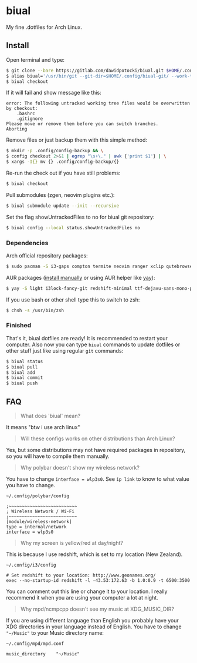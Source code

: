 # biual

My fine .dotfiles for Arch Linux.

## Install

Open terminal and type:

```bash
$ git clone --bare https://gitlab.com/dawidpotocki/biual.git $HOME/.config/biual-git
$ alias biual='/usr/bin/git --git-dir=$HOME/.config/biual-git/ --work-tree=$HOME'
$ biual checkout
```

If it will fail and show message like this:

```
error: The following untracked working tree files would be overwritten by checkout:
    .bashrc
    .gitignore
Please move or remove them before you can switch branches.
Aborting
```

Remove files or just backup them with this simple method:

```bash
$ mkdir -p .config/config-backup && \
$ config checkout 2>&1 | egrep "\s+\." | awk {'print $1'} | \
$ xargs -I{} mv {} .config/config-backup/{}
```

Re-run the check out if you have still problems:

```bash
$ biual checkout
```

Pull submodules (zgen, neovim plugins etc.):

```bash
$ biual submodule update --init --recursive
```

Set the flag showUntrackedFiles to no for biual git repository:

```bash
$ biual config --local status.showUntrackedFiles no
```

### Dependencies

Arch official repository packages:

```bash
$ sudo pacman -S i3-gaps compton termite neovim ranger xclip qutebrowser zathura pamixer rofi nitrogen ttf-font-awesome ttf-dejavu zsh polkit-gnome unclutter xcape
```

AUR packages ([install manually](https://wiki.archlinux.org/index.php/Arch_User_Repository#Installing_packages) or using AUR helper like [yay](https://github.com/Jguer/yay)):

```bash
$ yay -S light i3lock-fancy-git redshift-minimal ttf-dejavu-sans-mono-powerline-git polybar
```

If you use bash or other shell type this to switch to zsh:

```bash
$ chsh -s /usr/bin/zsh
```

### Finished
That's it, biual dotfiles are ready! It is recommended to restart your computer. Also now you can type `biual` commands to update dotfiles or other stuff just like using regular `git` commands:

```bash
$ biual status
$ biual pull
$ biual add
$ biual commit
$ biual push
```

## FAQ

> What does 'biual' mean?

It means "btw i use arch linux"

> Will these configs works on other distributions than Arch Linux?

Yes, but some distributions may not have required packages in repository, so you will have to compile them manually.

> Why polybar doesn't show my wireless network?

You have to change `interface = wlp3s0`. See `ip link` to know to what value you have to change.

```config
~/.config/polybar/config

;~~~~~~~~~~~~~~~~~~~~~~~~~~
; Wireless Network / Wi-Fi
;~~~~~~~~~~~~~~~~~~~~~~~~~~
[module/wireless-network]
type = internal/network
interface = wlp3s0
```

> Why my screen is yellow/red at day/night?

This is because I use redshift, which is set to my location (New Zealand).

```config
~/.config/i3/config

# Set redshift to your location: http://www.geonames.org/
exec --no-startup-id redshift -l -43.53:172.63 -b 1.0:0.9 -t 6500:3500
```

You can comment out this line or change it to your location. I really recommend it when you are using your computer a lot at night.

> Why mpd/ncmpcpp doesn't see my music at XDG_MUSIC_DIR?

If you are using different language than English you probably have your XDG directories in your language instead of English. You have to change `"~/Music"` to your Music directory name:

```config
~/.config/mpd/mpd.conf

music_directory    "~/Music"
```
